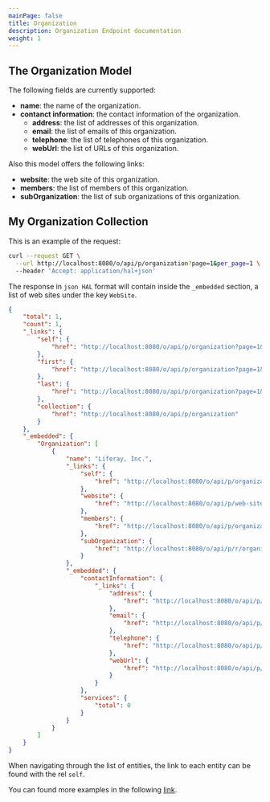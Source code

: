 ```yaml
---
mainPage: false
title: Organization
description: Organization Endpoint documentation
weight: 1
---
```


## The Organization Model

The following fields are currently supported:

* **name**: the name of the organization.
* **contanct information**: the contact information of the organization.
    * **address**: the list of addresses of this organization.
    * **email**: the list of emails of this organization.
    * **telephone**: the list of telephones of this organization.
    * **webUrl**: the list of URLs of this organization.

Also this model offers the following links:
* **website**: the web site of this organization.
* **members**: the list of members of this organization.
* **subOrganization**: the list of sub organizations of this organization.


## My Organization Collection

This is an example of the request: 

```bash
curl --request GET \
  --url http://localhost:8080/o/api/p/organization?page=1&per_page=1 \
  --header 'Accept: application/hal+json'
```

The response in `json HAL` format will contain inside the `_embedded` section, a list of web sites under the key `WebSite`.

```json
{
    "total": 1,
    "count": 1,
    "_links": {
        "self": {
            "href": "http://localhost:8080/o/api/p/organization?page=1&per_page=30"
        },
        "first": {
            "href": "http://localhost:8080/o/api/p/organization?page=1&per_page=30"
        },
        "last": {
            "href": "http://localhost:8080/o/api/p/organization?page=1&per_page=30"
        },
        "collection": {
            "href": "http://localhost:8080/o/api/p/organization"
        }
    },
    "_embedded": {
        "Organization": [
            {
                "name": "Liferay, Inc.",
                "_links": {
                    "self": {
                        "href": "http://localhost:8080/o/api/p/organization/20149"
                    },
                    "website": {
                        "href": "http://localhost:8080/o/api/p/web-site/20150"
                    },
                    "members": {
                        "href": "http://localhost:8080/o/api/p/organization/20149/user-account"
                    },
                    "subOrganization": {
                        "href": "http://localhost:8080/o/api/p/r/organization/20149"
                    }
                },
                "_embedded": {
                    "contactInformation": {
                        "_links": {
                            "address": {
                                "href": "http://localhost:8080/o/api/p/r/addresses/20004:20149"
                            },
                            "email": {
                                "href": "http://localhost:8080/o/api/p/r/emails/20004:20149"
                            },
                            "telephone": {
                                "href": "http://localhost:8080/o/api/p/r/phones/20004:20149"
                            },
                            "webUrl": {
                                "href": "http://localhost:8080/o/api/p/r/web-urls/20004:20149"
                            }
                        }
                    },
                    "services": {
                        "total": 0
                    }
                }
            }
        ]
    }
}
```

When navigating through the list of entities, the link to each entity can be found with the rel `self`.

You can found more examples in the following [link](/docs/web-site/examples.html).
